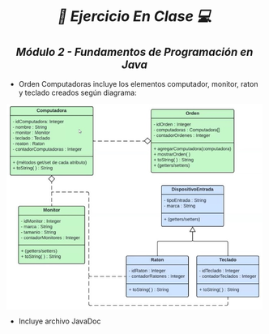 **_<h1 align="center">:vulcan_salute: Ejercicio En Clase :computer:</h1>_**
**_<h2 align="center">Módulo 2 - Fundamentos de Programación en Java</h2>_**

- Orden Computadoras incluye los elementos computador, monitor, raton y teclado creados según diagrama:

<img src="assets/image/diagrama-ventas.jpg" alt="diagrama" align="center">
 
- Incluye archivo JavaDoc
